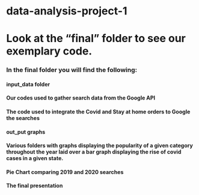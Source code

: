 # data-analysis-project-1

# Look at the “final” folder to see our exemplary code. 

### In the final folder you will find the following:
#### input_data folder
#### Our codes used to gather search data from the Google API
#### The code used to integrate the Covid and Stay at home orders to Google the searches 

#### out_put graphs 
#### Various folders with graphs displaying the popularity of a given category throughout the year laid over a bar graph displaying the rise of covid cases in a given state. 
#### Pie Chart comparing 2019 and 2020 searches 

#### The final presentation 
